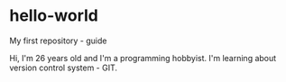 # hello-world
My first repository - guide

Hi, I'm 26 years old and I'm a programming hobbyist. I'm learning about version control system - GIT.
